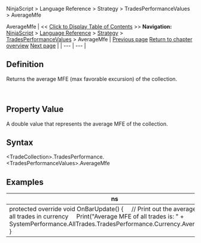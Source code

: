 ﻿
NinjaScript \> Language Reference \> Strategy \> TradesPerformanceValues \> AverageMfe

AverageMfe
| \<\< [Click to Display Table of Contents](averagemfe.md) \>\> **Navigation:**     [NinjaScript](ninjascript.md) \> [Language Reference](language_reference_wip.md) \> [Strategy](strategy.md) \> [TradesPerformanceValues](tradesperformancevalues.md) \> AverageMfe | [Previous page](averagemae.md) [Return to chapter overview](tradesperformancevalues.md) [Next page](averageprofit.md) |
| --- | --- |
## Definition
Returns the average MFE (max favorable excursion) of the collection.  

 
## Property Value
A double value that represents the average MFE of the collection.
 
## Syntax
\<TradeCollection\>.TradesPerformance.\<TradesPerformanceValues\>.AverageMfe

## 
## Examples
| ns |
| --- |
| protected override void OnBarUpdate() {      // Print out the average MFE of all trades in currency      Print("Average MFE of all trades is: " \+ SystemPerformance.AllTrades.TradesPerformance.Currency.AverageMfe); } |
